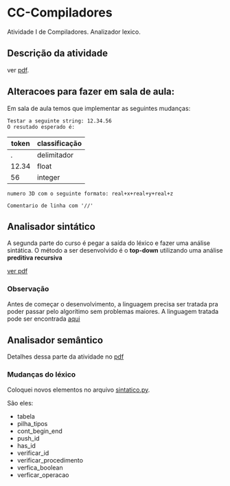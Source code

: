 # CC-Compiladores
Atividade I de Compiladores. Analizador lexico.

## Descrição da atividade
ver [pdf](Lexico.pdf).

## Alteracoes para fazer em sala de aula:
Em sala de aula temos que implementar as seguintes mudanças:


```
Testar a seguinte string: 12.34.56
O resutado esperado é:
```

token| classificação 
--|--
. | delimitador
12.34 | float
56 | integer


```
numero 3D com o seguinte formato: real+x+real+y+real+z 
```
```
Comentario de linha com '//'
```

## Analisador sintático

A segunda parte do curso é pegar a saída do léxico e fazer uma análise sintática. O método a ser desenvolvido é o **top-down** utilizando uma análise **preditiva recursiva**

[ver pdf](Sintatico.pdf)

### Observação
Antes de começar o desenvolvimento, a linguagem precisa ser tratada pra poder passar pelo algorítimo sem problemas maiores. A linguagem tratada pode ser encontrada [aqui](gramatica_corrigida.txt)

## Analisador semântico

Detalhes dessa parte da atividade no [pdf](Semantico.pdf)

### Mudanças do léxico

Coloquei novos elementos no arquivo [sintatico.py](src/sintatico.py).

São eles:
- tabela
- pilha_tipos
- cont_begin_end
- push_id
- has_id
- verificar_id
- verificar_procedimento
- verfica_boolean
- verficar_operacao

<!-- (tabela|pilha_tipos|cont_begin_end|push_id|has_id|verificar_id|verificar_procedimento|verfica_boolean|verficar_operacao) -->